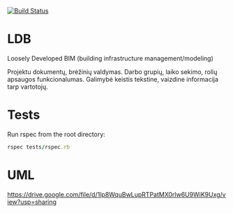 [![Build Status](https://travis-ci.org/RubyProjectVu/LDB.svg?branch=master)](https://travis-ci.org/RubyProjectVu/LDB)

# LDB

Loosely Developed BIM (building infrastructure management/modeling)

Projektu dokumentų, brėžinių valdymas. Darbo grupių, laiko sekimo, rolių apsaugos funkcionalumas.
Galimybė keistis tekstine, vaizdine informacija tarp vartotojų.

# Tests

Run rspec from the root directory:
```ruby
rspec tests/rspec.rb
```

# UML
https://drive.google.com/file/d/1lp8WquBwLupRTPatMX0rlw6U9WiK9Uxg/view?usp=sharing
